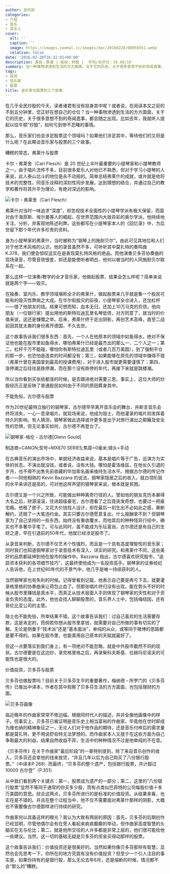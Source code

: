 ```yaml
---
author: 张可驹
categories:
- 介绍
- 音乐
- 音乐人
cover:
  alt: ''
  caption: ''
  image: https://images.soomal.cc/images/doc/20160220/00058451.webp
  relative: false
date: '2016-02-20T16:32:01+08:00'
description: 源自：靠谱 | 版权：转载 |  平均/总评分：10.00/10
summary: 当一种事物渗透到生活的方方面面，关于它的历史，关于很多意想不到的奇闻逸事，都会随之出现。比如去年，我就听人提起以往牛顿“炒股”，如何亏到惨不忍睹的事情。那么，音乐家们也会涉足股票这个领域吗？如果他们涉足其中，等待他们的又将是什么呢？在此略谈音乐家与股票的三个故事。
tags:
- 投资
- 音乐家
- 股票
title: 音乐家与股票的三个故事
---
```


在几乎全民炒股的今天，读者诸君有没有投身其中呢？或者说，在阅读本文之前的不到五分钟里，您正好在想自己的仓位？当一种事物渗透到生活的方方面面，关于它的历史，关于很多意想不到的奇闻逸事，都会随之出现。比如去年，我就听人提起以往牛顿“炒股”，如何亏到惨不忍睹的事情。

那么，音乐家们也会涉足股票这个领域吗？如果他们涉足其中，等待他们的又将是什么呢？在此略谈音乐家与股票的三个故事。

糟糕的常态，弗莱什与股票

卡尔・弗莱舍（Carl Flesch）是 20 世纪上半叶最重要的小提琴家和小提琴教师之一。由于唱片流传不多，目前很多爱乐人对他已不熟悉，但对于学习小提琴的人来说，此人泰山北斗的地位是永不动摇的。简单总结弗莱什的成就，或许就是他将技术的完整性，同音乐诠释的深刻性同步发展，达到理想的结合，并通过自己的教学和著作将其升华为理论，有绝对深远的影响。

![卡尔・弗莱舍（Carl Flesch）](https://images.soomal.cc/images/doc/20160220/00058450_01.webp)





弗莱什对当时一味追求“深度”，却忽视技术全面性的小提琴学派有极大保留，而面对由于海菲斯、埃尔曼等人的崛起，在世界范围内大放异彩的奥尔学派，他持续地关注、分析，并客观地陈述利弊。这些都写在小提琴家本人的《回忆录》中，为后世留下那个年代许多珍贵的资料。

身为小提琴家的弗莱什，当时被称为“钢琴上的施耐贝尔”，由此可见其地位和人们对于他艺术风格的认识。他的录音虽然不多，可听听其中莫扎特的奏鸣曲 K.378，我们便会惊叹这实在是表现莫扎特风格的绝品。而他演奏贝多芬协奏曲的现场录音，尽管音效很差，却还是能使听者明白，他何以被当时的人同施耐贝尔联系在一起。

那么这样一位演奏/教学的全才音乐家，他做起股票，结果会怎么样呢？简单来说就是两个字――毁灭。

在独奏、室内乐、教学领域堪称全才的弗莱什，做起股票来几乎就是集一个股民可能有的毁灭性弊病之大成。在华尔街股灾的前夜，小提琴家全仓进入，还加杠杆――借了他朋友的钱。结果可想而知，血本无归，还加上10万马克的负债。他向朋友（一位银行家）提出用他的斯特拉迪瓦里名琴低债，对方同意了，就当时的价值来说，这还是慷慨之举。后来，弗莱什终于走出阴影，再创艺术高峰，直至二战前因其犹太裔的身份离开德国，不久去世。

这个故事告诉我们很多东西：首先，一个人在他原本的领域中如鱼得水，绝对不保证他也能在股市里如鱼得水，哪怕弗莱什已经是最杰出的那么一、二个人之一；第二，杠杆千万不能碰，哪怕你有斯特拉迪瓦里（或者几百万美圆），到了强制平仓的那一步，也恐怕是连卖的时间都没有；第三，如果能够在原先的领域中赚得不错（弗莱什曾在美国拿到最高的授课费用），对于进入股市就更需要谨慎了；第四，涨停潮之后往往是跌停潮，而在那个没有跌停的年代，再接下来就是跳楼潮。

所以当你看到买张纸都涨的时候，是否跟进绝对需要三思。事实上，这位大师的炒股经历正是反映了普通股民如何由于不同的原因葬身其中。

不能免俗，古尔德与股票

作为20世纪最特立独行的钢琴家，古尔德早早离开音乐会的舞台，并断言音乐会终将消失，一心一意录唱片。就现场来说，他成为隐士，而他灌录的唱片则发挥着持久的影响。有人猜测，钢琴家做此选择或许更多是出于对旅行演出之颠簸及安全性的恐惧，但无论事实如何，古尔德不再登台了。

![钢琴家-格伦・古尔德[Glenn Gould]](https://images.soomal.cc/images/doc/20140719/00044271.webp)

制造商=CANON;型号=MX870 SERIES;焦距=0毫米;镜头=手动



在古典音乐的演出市场中，单就经济收益来说，基本是唱片等于广告，巡演方为实体的状态。不演出就没钱，或者说，没有大钱。哪怕是霍洛维兹，在他长久引退的岁月，也不得不出售先前收藏的毕加索名画来维持生活水平。根据古尔德的传记作者――同他相熟的 Kevin Bazzana 的说法，钢琴家隐居之后的收入，就白领阶层的水平来讲还是高的，可对他这样声望的钢琴家来说，根本就是贫困。

古尔德又是一个兴之所致，可能做出种种离奇行径的人。譬如他的朋友克历本暴得大名之后，财源滚滚，住进超级豪宅，古尔德看了之后竟突发奇想，也要过一把豪宅瘾。他租了房子，又花大价钱找人设计，却在最后一刻生出不必如此之感，果断解约，还赔了一大笔违约金。其实只要古尔德愿意复出，什么报酬拿不到？但钢琴家为了自己坚持的一些东西，始终没有重收覆水，而他其后的种种怪异行经中，确实也不多奢华手笔了。可与此同时，虽不能成为乐坛富翁，古尔德还是有自己的生财之道，早在引退前的50年代，他就已经涉足股市了。

从录音来判断，古尔德不仅艺术个性强烈，而且是一个具有高度理智性的音乐家；同时我们也知道钢琴家对于录音技术有深入、详实的研究。和弗莱什不同，这些美好的品质都延伸到他在股市的操作中。Bazzana 指出，古尔德喜欢研究股市，“追踪资本获利的各项细节技巧”，这最终使他成为一名投资高手。钢琴家的证券经纪人告诉他，在上世纪80年代的不景气中，他几乎是唯一持续获利的人。

当然钢琴家也有失利的时候。记得曾看到记载，他表示自己要是再亏下去，就要灌录格里格的协奏曲来让荷包止血了。但那张唱片终归没有出现。能在势头不好的时候从股市里赚钱是真水平，而真正从技术层面入手则体现了钢琴家的天性和对于资金负责的态度。此外，他也会找人聊聊股票的，音乐界人士中，包括梅纽因，还有哥伦比亚公司的主管。

隐士也不能免俗，所幸结果不错。这个故事告诉我们：过自己喜欢的生活需要存款，这是肯定的，而倘若你想从股市里拿钱，就需要对自己所做的事有切实的了解。无论是侧重于“技术派”还是“基本面派”，单纯的从众，或等同于赌博的思路都是要不得的。如果在股市里，也能善用自己原本的天赋就最好了。

但这一点要落实到我们身上，有一项绝对不能忽略，就是中外股市截然不同的现状。古尔德要是在这边炒，录完格里格之后，再录柴科夫斯基、拉赫玛尼诺夫的可能性也是很大的。

价值投资，贝多芬与股票

贝多芬也做股票吗？目前关于贝多芬生平的重要著作，梅纳德・所罗门的《贝多芬传》已推出中译本，作者在其中观察了贝多芬生活的方方面面，也包括理财的方面。

![贝多芬画像](https://images.soomal.cc/images/doc/20100513/00005428_01.webp)





临近晚年的作曲家常常不修边幅，根据同时代人的描述，并非全像他画像中的样子。但事实上，贝多芬已被证明是音乐史上相当富裕的作曲家。毕竟他在世时即成为维也纳的精神象征之一，无论人们对于他作品的期待，还是音乐付梓后的需求量都是莫扎特，更不用说舒伯特无法梦想的。而作曲家本人又擅于在这些方面为自己争取最大的利益，结果自然收益不菲，生活中的种种情况不过是他单纯的不在意。

《贝多芬传》在关于作曲家“最后阶段”的一章特别提到，除了来自音乐创作的收入，贝多芬还会拿他的钱来放贷，“并且几年以后为自己购买了八份银行股票。”（中译本P.268）而最终，“贝多芬的整个遗产，包括银行股票，共计超过 10000 古尔登”（P.351）

从中我们看到两个关键点：第一，股票成为遗产的一部分；第二，这里的“八份银行股票”显然不等同于通常的你买多少股，而有点类似巴菲特的公司每股价值十多万美圆的意思。综合这两点，贝多芬所进行的是标准的价值投资。从结果来看，也实在是不错的。并且在整个过程当中，他不仅不需要面对弗莱什那样的阴影，大概也不需要像古尔德那样进行持续的研究。

作曲家何以具备这样的眼光？我认为大致有两层的原因：首先，贝多芬的后期创作已经显明，尽管他偶尔会有在旁人看起来疯疯癫癫的举动，但作曲家高度智慧的头脑实在无与伦比；第二，就是他所交往的人许多都是非常上层的，他们很可能给他一些建议。当然，这一切的基础无疑是贝多芬的资金买得动那样的股票。

这个故事告诉我们：价值投资还是很美好的。当然如果你像贝多芬那样有智慧，显然也会先思考一下，你所在的地方究竟有没有价值投资？但至少一个引人注目的事实是，如果你持有的是银行股，那么无论去年6月，还是熔断的时候，情况都不会“那么的”糟糕。